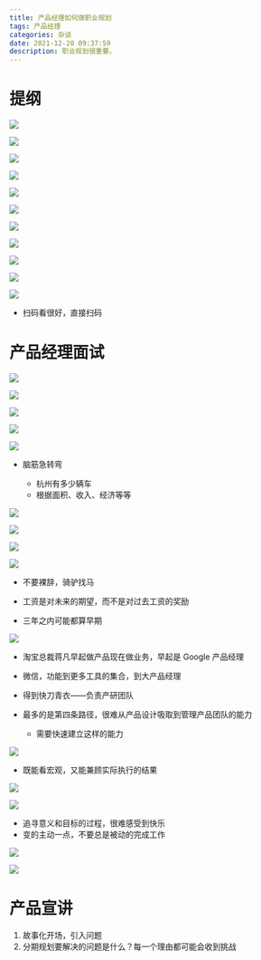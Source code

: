 ```yaml
---
title: 产品经理如何做职业规划
tags: 产品经理
categories: 杂谈
date: 2021-12-20 09:37:59
description: 职业规划很重要。
---
```


# 提纲

![](https://cdn.nlark.com/yuque/0/2021/png/1503654/1635565311069-18dac33f-9363-4cbd-a2bd-4ebb17d21b1e.png)

![](https://cdn.nlark.com/yuque/0/2021/png/1503654/1635567921194-8fe648cc-5c9c-45ba-bb66-96f5fac216d8.png)

![](https://cdn.nlark.com/yuque/0/2021/png/1503654/1635568057031-f9c0f84a-ea93-4149-8c59-a729862f6f18.png)

![](https://cdn.nlark.com/yuque/0/2021/png/1503654/1635568244642-d69ef646-818e-4956-9b95-d72e6241493a.png) 

![](https://cdn.nlark.com/yuque/0/2021/png/1503654/1635568856855-7300bfa6-341e-4c72-b988-700d802061c0.png)

![](https://cdn.nlark.com/yuque/0/2021/png/1503654/1635569503952-a088619c-4add-4abf-bf7c-d3de2e31df84.png)

![](https://cdn.nlark.com/yuque/0/2021/png/1503654/1635569525806-c0bf1799-1836-4bbc-9d20-854a2f10f36e.png)

![](https://cdn.nlark.com/yuque/0/2021/png/1503654/1635569544719-f13dc517-62e4-4065-8d1c-555f8e970ef7.png)

![](https://cdn.nlark.com/yuque/0/2021/png/1503654/1635569698400-8cd82a5b-85ca-4629-87b7-8b15000d3a02.png)

![](https://cdn.nlark.com/yuque/0/2021/png/1503654/1635570409078-31a5580c-fe63-4db9-967e-3e5720936043.png)

![](https://cdn.nlark.com/yuque/0/2021/png/1503654/1635570441769-feb02448-6ccb-47d8-9263-820bdbd70dc1.png)

- 扫码看很好，直接扫码

# 产品经理面试

![](https://cdn.nlark.com/yuque/0/2021/png/1503654/1635570548512-33f7bddc-4a63-43d7-a529-8432de5b6eff.png)

![](https://cdn.nlark.com/yuque/0/2021/png/1503654/1635571105933-d3c8b198-f085-4c2f-88d6-e7d584d8bd52.png)

![](https://cdn.nlark.com/yuque/0/2021/png/1503654/1635571279162-31be8022-b0fe-472f-b5b4-1aa0e41cd030.png)

![](https://cdn.nlark.com/yuque/0/2021/png/1503654/1635571644004-3856afe5-9aab-412a-8b09-f7561a43f169.png)

![](https://cdn.nlark.com/yuque/0/2021/png/1503654/1635572199762-55eeef08-a661-48a8-b772-3bb4a193a156.png)

- 脑筋急转弯

  - 杭州有多少辆车
  - 根据面积、收入、经济等等

![](https://cdn.nlark.com/yuque/0/2021/png/1503654/1635572220998-9ca08edd-28d6-48c6-bf76-157785d57836.png)

![](https://cdn.nlark.com/yuque/0/2021/png/1503654/1635572690928-76b61b77-2cd7-49e1-8616-61cf0b5a28f7.png)

![](https://cdn.nlark.com/yuque/0/2021/png/1503654/1635572716612-f3255e11-8753-4a38-b06e-4781ca26992b.png)

![](https://cdn.nlark.com/yuque/0/2021/png/1503654/1635572911229-acef2ad2-5b3b-4efa-82f2-af725af25752.png)

- 不要裸辞，骑驴找马
- 工资是对未来的期望，而不是对过去工资的奖励

- 三年之内可能都算早期

![](https://cdn.nlark.com/yuque/0/2021/png/1503654/1635572926018-67728e50-c72c-4406-a446-1136a350c3e2.png)

- 淘宝总裁蒋凡早起做产品现在做业务，早起是 Google 产品经理
- 微信，功能到更多工具的集合，到大产品经理

- 得到快刀青衣——负责产研团队
- 最多的是第四条路径，很难从产品设计吸取到管理产品团队的能力

  - 需要快速建立这样的能力



![](https://cdn.nlark.com/yuque/0/2021/png/1503654/1635574145655-8ca1ee84-2837-4207-9a12-ce003f58e22f.png)

- 既能看宏观，又能兼顾实际执行的结果

![](https://cdn.nlark.com/yuque/0/2021/png/1503654/1635574257193-d2132034-02f5-433b-a3bf-c6cc895aee69.png)

![](https://cdn.nlark.com/yuque/0/2021/png/1503654/1635574489046-78be3e10-92f8-4cc3-822f-dcdf230380e1.png)

- 追寻意义和目标的过程，很难感受到快乐
- 变的主动一点，不要总是被动的完成工作

![](https://cdn.nlark.com/yuque/0/2021/png/1503654/1635574639583-596e6b92-1c1c-47c6-8b30-b4428452d2e3.png)

![](https://cdn.nlark.com/yuque/0/2021/png/1503654/1635574836689-07b7145f-15f3-45b4-862b-31bba2df22e1.png)

# 产品宣讲

1. 故事化开场，引入问题
2. 分期规划要解决的问题是什么？每一个理由都可能会收到挑战
